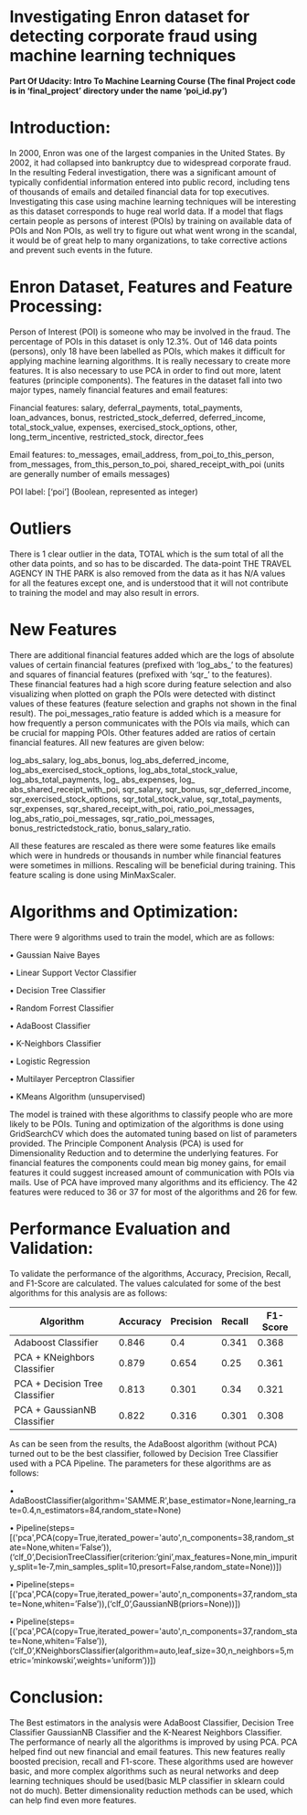 # Investigating Enron dataset for detecting corporate fraud using machine learning techniques

**Part Of Udacity: Intro To Machine Learning Course
(The final Project code is in ‘final_project’ directory under the name ‘poi_id.py’)**

# Introduction:

In 2000, Enron was one of the largest companies in the United States. By 2002, it had collapsed into bankruptcy due to widespread corporate fraud. In the resulting Federal investigation, there was a significant amount of typically confidential information entered into public record, including tens of thousands of emails and detailed financial data for top executives. Investigating this case using machine learning techniques will be interesting as this dataset corresponds to huge real world data. If a model that flags certain people as persons of interest (POIs) by training on available data of POIs and Non POIs, as well try to figure out what went wrong in the scandal, it would be of great help to many organizations, to take corrective actions and prevent such events in the future.

# Enron Dataset, Features and Feature Processing:

Person of Interest (POI) is someone who may be involved in the fraud. The percentage of POIs in this dataset is only 12.3%. Out of 146 data points (persons), only 18 have been labelled as POIs, which makes it difficult for applying machine learning algorithms. It is really necessary to create more features. It is also necessary to use PCA in order to find out more, latent features (principle components). The features in the dataset fall into two major types, namely financial features and email features:

Financial features: salary, deferral_payments, total_payments, loan_advances, bonus, restricted_stock_deferred, deferred_income, total_stock_value, expenses, exercised_stock_options, other, long_term_incentive, restricted_stock, director_fees

Email features: to_messages, email_address, from_poi_to_this_person, from_messages, from_this_person_to_poi, shared_receipt_with_poi (units are generally number of emails messages)

POI label: [‘poi’] (Boolean, represented as integer)

# Outliers

There is 1 clear outlier in the data, TOTAL which is the sum total of all the other data points, and so has to be discarded. The data-point THE TRAVEL AGENCY IN THE PARK is also removed from the data as it has N/A values for all the features except one, and is understood that it will not contribute to training the model and may also result in errors.

# New Features

There are additional financial features added which are the logs of absolute values of certain financial features (prefixed with ‘log_abs_’ to the features) and squares of financial features (prefixed with ‘sqr_’ to the features). These financial features had a high score during feature selection and also visualizing when plotted on graph the POIs were detected with distinct values of these features (feature selection and graphs not shown in the final result). The poi_messages_ratio feature is added which is a measure for how frequently a person communicates with the POIs via mails, which can be crucial for mapping POIs. Other features added are ratios of certain financial features. All new features are given below:

log_abs_salary, log_abs_bonus, log_abs_deferred_income, log_abs_exercised_stock_options, log_abs_total_stock_value, log_abs_total_payments, log_ abs_expenses, log_ abs_shared_receipt_with_poi, sqr_salary, sqr_bonus, sqr_deferred_income, sqr_exercised_stock_options, sqr_total_stock_value, sqr_total_payments, sqr_expenses, sqr_shared_receipt_with_poi, ratio_poi_messages, log_abs_ratio_poi_messages, sqr_ratio_poi_messages, bonus_restrictedstock_ratio, bonus_salary_ratio.

All these features are rescaled as there were some features like emails which were in hundreds or thousands in number while financial features were sometimes in millions. Rescaling will be beneficial during training. This feature scaling is done using MinMaxScaler.

# Algorithms and Optimization:

There were 9 algorithms used to train the model, which are as follows:

• Gaussian Naive Bayes

• Linear Support Vector Classifier

• Decision Tree Classifier

• Random Forrest Classifier

• AdaBoost Classifier

• K-Neighbors Classifier

• Logistic Regression

• Multilayer Perceptron Classifier

• KMeans Algorithm (unsupervised)

The model is trained with these algorithms to classify people who are more likely to be POIs. Tuning and optimization of the algorithms is done using GridSearchCV which does the automated tuning based on list of parameters provided. The Principle Component Analysis (PCA) is used for Dimensionality Reduction and to determine the underlying features. For financial features the components could mean big money gains, for email features it could suggest increased amount of communication with POIs via mails. Use of PCA have improved many algorithms and its efficiency. The 42 features were reduced to 36 or 37 for most of the algorithms and 26 for few.

# Performance Evaluation and Validation:

To validate the performance of the algorithms, Accuracy, Precision, Recall, and F1-Score are calculated. The values calculated for some of the best algorithms for this analysis are as follows:

| Algorithm                     | Accuracy  | Precision | Recall |  F1-Score |
| ----------------------------- | --------- |-----------|--------|-----------|
|Adaboost  Classifier           | 0.846     | 0.4       | 0.341  | 0.368     |
|PCA + KNeighbors Classifier    | 0.879     | 0.654     | 0.25   | 0.361     |
|PCA + Decision Tree Classifier | 0.813     | 0.301     | 0.34   | 0.321     |
|PCA + GaussianNB Classifier    | 0.822     | 0.316     | 0.301  | 0.308     |

As can be seen from the results, the AdaBoost algorithm (without PCA) turned out to be the best classifier, followed by Decision Tree Classifier used with a PCA Pipeline. The parameters for these algorithms are as follows:

• AdaBoostClassifier(algorithm='SAMME.R',base_estimator=None,learning_rate=0.4,n_estimators=84,random_state=None)

• Pipeline(steps=[('pca',PCA(copy=True,iterated_power='auto',n_components=38,random_state=None,whiten=’False’)),(‘clf_0’,DecisionTreeClassifier(criterion:’gini’,max_features=None,min_impurity_split=1e-7,min_samples_split=10,presort=False,random_state=None))])

• Pipeline(steps=[('pca',PCA(copy=True,iterated_power='auto',n_components=37,random_state=None,whiten=’False’)),(‘clf_0’,GaussianNB(priors=None))])

• Pipeline(steps=[('pca',PCA(copy=True,iterated_power='auto',n_components=37,random_state=None,whiten=’False’)),(‘clf_0’,KNeighborsClassifier(algorithm=auto,leaf_size=30,n_neighbors=5,metric=’minkowski’,weights=’uniform’))])

# Conclusion:

The Best estimators in the analysis were AdaBoost Classifier, Decision Tree Classifier GaussianNB Classifier and the K-Nearest Neighbors Classifier. The performance of nearly all the algorithms is improved by using PCA. PCA helped find out new financial and email features. This new features really boosted precision, recall and F1-score. These algorithms used are however basic, and more complex algorithms such as neural networks and deep learning techniques should be used(basic MLP classifier in sklearn could not do much). Better dimensionality reduction methods can be used, which can help find even more features.

